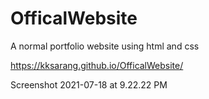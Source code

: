 # OfficalWebsite
A normal portfolio website using html and css


https://kksarang.github.io/OfficalWebsite/



Screenshot 2021-07-18 at 9.22.22 PM
